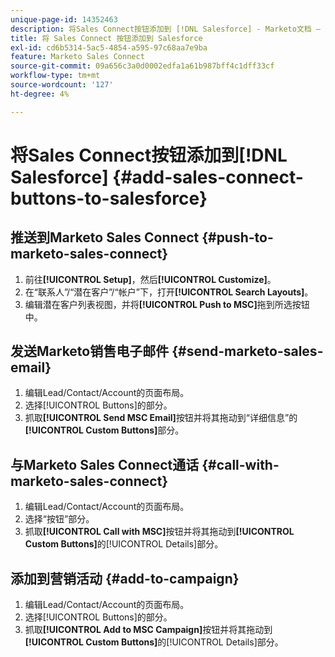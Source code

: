 ```yaml
---
unique-page-id: 14352463
description: 将Sales Connect按钮添加到 [!DNL Salesforce] - Marketo文档 — 产品文档
title: 将 Sales Connect 按钮添加到 Salesforce
exl-id: cd6b5314-5ac5-4854-a595-97c68aa7e9ba
feature: Marketo Sales Connect
source-git-commit: 09a656c3a0d0002edfa1a61b987bff4c1dff33cf
workflow-type: tm+mt
source-wordcount: '127'
ht-degree: 4%

---
```


# 将Sales Connect按钮添加到[!DNL Salesforce] {#add-sales-connect-buttons-to-salesforce}

## 推送到Marketo Sales Connect {#push-to-marketo-sales-connect}

1. 前往&#x200B;**[!UICONTROL Setup]**，然后&#x200B;**[!UICONTROL Customize]**。
1. 在“联系人”/“潜在客户”/“帐户”下，打开&#x200B;**[!UICONTROL Search Layouts]**。
1. 编辑潜在客户列表视图，并将&#x200B;**[!UICONTROL Push to MSC]**&#x200B;拖到所选按钮中。

## 发送Marketo销售电子邮件 {#send-marketo-sales-email}

1. 编辑Lead/Contact/Account的页面布局。
1. 选择[!UICONTROL Buttons]的部分。
1. 抓取&#x200B;**[!UICONTROL Send MSC Email]**&#x200B;按钮并将其拖动到“详细信息”的&#x200B;**[!UICONTROL Custom Buttons]**&#x200B;部分。

## 与Marketo Sales Connect通话 {#call-with-marketo-sales-connect}

1. 编辑Lead/Contact/Account的页面布局。
1. 选择“按钮”部分。
1. 抓取&#x200B;**[!UICONTROL Call with MSC]**&#x200B;按钮并将其拖动到&#x200B;**[!UICONTROL Custom Buttons]**&#x200B;的[!UICONTROL Details]部分。

## 添加到营销活动 {#add-to-campaign}

1. 编辑Lead/Contact/Account的页面布局。
1. 选择[!UICONTROL Buttons]的部分。
1. 抓取&#x200B;**[!UICONTROL Add to MSC Campaign]**&#x200B;按钮并将其拖动到&#x200B;**[!UICONTROL Custom Buttons]**&#x200B;的[!UICONTROL Details]部分。
